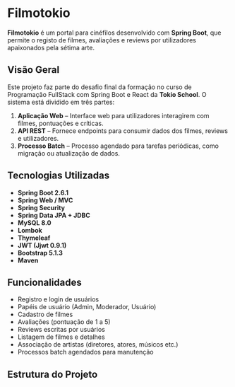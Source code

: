# Filmotokio

**Filmotokio** é um portal para cinéfilos desenvolvido com **Spring Boot**, que permite o registo de filmes, avaliações e reviews por utilizadores apaixonados pela sétima arte.

## Visão Geral

Este projeto faz parte do desafio final da formação no curso de Programação FullStack com Spring Boot e React da **Tokio School**. O sistema está dividido em três partes:

1. **Aplicação Web** – Interface web para utilizadores interagirem com filmes, pontuações e críticas.
2. **API REST** – Fornece endpoints para consumir dados dos filmes, reviews e utilizadores.
3. **Processo Batch** – Processo agendado para tarefas periódicas, como migração ou atualização de dados.

## Tecnologias Utilizadas

- **Spring Boot 2.6.1**
- **Spring Web / MVC**
- **Spring Security**
- **Spring Data JPA + JDBC**
- **MySQL 8.0**
- **Lombok**
- **Thymeleaf**
- **JWT (Jjwt 0.9.1)**
- **Bootstrap 5.1.3**
- **Maven**

## Funcionalidades

- Registro e login de usuários
- Papéis de usuário (Admin, Moderador, Usuário)
- Cadastro de filmes
- Avaliações (pontuação de 1 a 5)
- Reviews escritas por usuários
- Listagem de filmes e detalhes
- Associação de artistas (diretores, atores, músicos etc.)
- Processos batch agendados para manutenção

## Estrutura do Projeto

